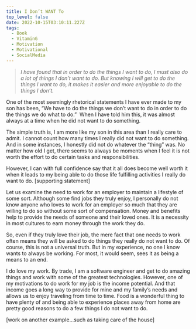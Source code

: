 ```yaml
---
title: I Don’t WANT To
top_level: false
date: 2022-10-15T03:10:11.227Z
tags:
  - Book
  - VitaminG
  - Motivation
  - Motivational
  - SocialMedia
---
```

> *I have found that in order to do the things I want to do, I must also do a lot of things I don’t want to do. But knowing I will get to do the things I want to do, it makes it easier and more enjoyable to do the things I don’t.*

One of the most seemingly rhetorical statements I have ever made to my son has been, “We have to do the things we don’t want to do in order to do the things we do what to do.”  When I have told him this, it was almost always at a time when he did not want to do something. 

The simple truth is, I am more like my son in this area than I really care to admit. I cannot count how many times I really did not want to do something. And in some instances, I honestly did not do whatever the “thing” was. No matter how old I get, there seems to always be moments when I feel it is not worth the effort to do certain tasks and responsibilities.

However, I can with full confidence say that it all does become well worth it when it leads to my being able to do those life fulfilling activities I really do want to do. \[supporting statement]

Let us examine the need to work for an employer to maintain a lifestyle of some sort. Although some find jobs they truly enjoy, I personally do not know anyone who loves to work for an employer so much that they are willing to do so without some sort of compensation. Money and benefits help to provide the needs of someone and their loved ones. It is a necessity in most cultures to earn money through the work they do.

So, even if they truly love their job, the mere fact that one needs to work often means they will be asked to do things they really do not want to do. Of course, this is not a universal truth. But in my experience, no one I know wants to always be working. For most, it would seem, sees it as being a means to an end.

I do love my work. By trade, I am a software engineer and get to do amazing things and work with some of the greatest technologies. However, one of my motivations to do work for my job is the income potential. And that income goes a long way to provide for mine and my family’s needs and allows us to enjoy traveling from time to time. Food is a wonderful thing to have plenty of and being able to experience places away from home are pretty good reasons to do a few things I do not want to do.

\[work on another example…such as taking care of the house]
